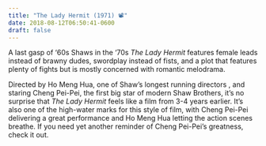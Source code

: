```yaml
---
title: "The Lady Hermit (1971) 📽"
date: 2018-08-12T06:50:41-0600
draft: false
---
```


A last gasp of ‘60s Shaws in the ‘70s _The Lady Hermit_ features female leads instead of brawny dudes, swordplay instead of fists, and a plot that features plenty of fights but is mostly concerned with romantic melodrama.

Directed by Ho Meng Hua, one of Shaw’s longest running directors , and staring Cheng Pei-Pei, the first big star of modern Shaw Brothers, it’s no surprise that _The Lady Hermit_ feels like a film from 3-4 years earlier. It’s also one of the high-water marks for this style of film, with Cheng Pei-Pei delivering a great performance and Ho Meng Hua letting the action scenes breathe. If you need yet another reminder of Cheng Pei-Pei’s greatness, check it out.

